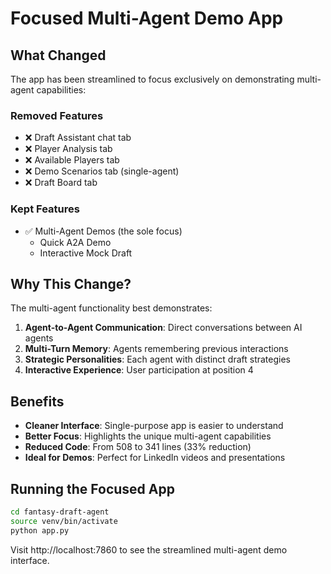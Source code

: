 # Focused Multi-Agent Demo App

## What Changed

The app has been streamlined to focus exclusively on demonstrating multi-agent capabilities:

### Removed Features
- ❌ Draft Assistant chat tab
- ❌ Player Analysis tab
- ❌ Available Players tab
- ❌ Demo Scenarios tab (single-agent)
- ❌ Draft Board tab

### Kept Features
- ✅ Multi-Agent Demos (the sole focus)
  - Quick A2A Demo
  - Interactive Mock Draft

## Why This Change?

The multi-agent functionality best demonstrates:
1. **Agent-to-Agent Communication**: Direct conversations between AI agents
2. **Multi-Turn Memory**: Agents remembering previous interactions
3. **Strategic Personalities**: Each agent with distinct draft strategies
4. **Interactive Experience**: User participation at position 4

## Benefits

- **Cleaner Interface**: Single-purpose app is easier to understand
- **Better Focus**: Highlights the unique multi-agent capabilities
- **Reduced Code**: From 508 to 341 lines (33% reduction)
- **Ideal for Demos**: Perfect for LinkedIn videos and presentations

## Running the Focused App

```bash
cd fantasy-draft-agent
source venv/bin/activate
python app.py
```

Visit http://localhost:7860 to see the streamlined multi-agent demo interface. 